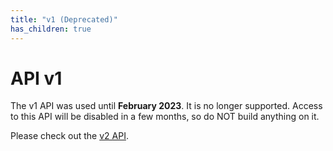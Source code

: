 ```yaml
---
title: "v1 (Deprecated)"
has_children: true
---
```


# API v1

The v1 API was used until **February 2023**. It is no longer supported. Access to this API will be disabled in a few months, so do NOT build anything on it.

Please check out the [v2 API](/docs/v2/v2).
